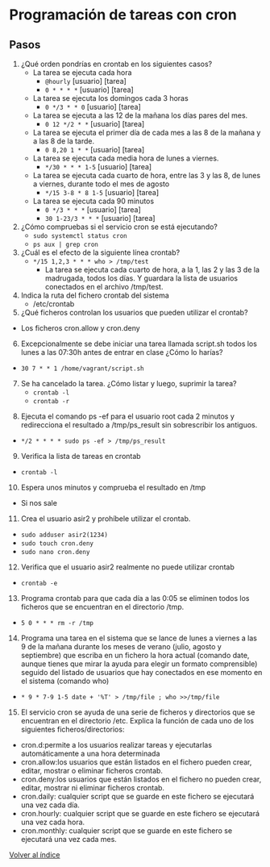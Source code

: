 # Programación de tareas con cron
## Pasos
1. ¿Qué orden pondrías en crontab en los siguientes casos?
   <!--Utilizariamos sudo crontab -e para editar las tareas-->
   - La tarea se ejecuta cada hora
     - `@hourly` [usuario] [tarea]
     - `0 * * * *` [usuario] [tarea]
   - La tarea se ejecuta los domingos cada 3 horas
     - `0 */3 * * 0` [usuario] [tarea]
   - La tarea se ejecuta a las 12 de la mañana los días pares del mes.
     - `0 12 */2 * *` [usuario] [tarea]
   - La tarea se ejecuta el primer día de cada mes a las 8 de la mañana y a las 8 de la tarde.
     - `0 8,20 1 * *` [usuario] [tarea]
   - La tarea se ejecuta cada media hora de lunes a viernes.
     -  `*/30 * * * 1-5` [usuario] [tarea]
   - La tarea se ejecuta cada cuarto de hora, entre las 3 y las 8, de lunes a viernes, durante todo el mes de agosto
     - `*/15 3-8 * 8 1-5` [usuario] [tarea]
   - La tarea se ejecuta cada 90 minutos
     - `0 */3 * * *` [usuario] [tarea]
     - `30 1-23/3 * * *` [usuario] [tarea]
2. ¿Cómo compruebas si el servicio cron se está ejecutando?
   - `sudo systemctl status cron`
   - `ps aux | grep cron`
    <!--Estos comandos nos dira si cron esta activo-->
3. ¿Cuál es el efecto de la siguiente línea crontab?
   - `*/15 1,2,3 * * * who > /tmp/test`
     - La tarea se ejecuta cada cuarto de hora, a la 1, las 2 y las 3 de la madrugada, todos los días. Y guardara la lista de usuarios conectados en el archivo /tmp/test.
4. Indica la ruta del fichero crontab del sistema
   - /etc/crontab
5. ¿Qué ficheros controlan los usuarios que pueden utilizar el crontab?
  - Los ficheros cron.allow y cron.deny
<!--Cron.allow:los usuarios que están listados en el fichero pueden crear, editar, mostrar o eliminar ficheros crontab. -->
<!--Cron.deny:los usuarios que están listados en el fichero no pueden crear, editar, mostrar ni eliminar ficheros crontab. -->
6. Excepcionalmente se debe iniciar una tarea llamada script.sh todos los lunes a las 07:30h antes de entrar en clase ¿Cómo lo harías?
  - `30 7 * * 1 /home/vagrant/script.sh`
  <!--Se añade la ruta absoluta del fichero-->
7. Se ha cancelado la tarea. ¿Cómo listar y luego, suprimir la tarea?
   - `crontab -l`
   - `crontab -r`
  <!--Se utiliza el comando crontab, usamos -l para listar la tarea y -r para suprimir la tarea-->
8. Ejecuta el comando ps -ef para el usuario root cada 2 minutos y redirecciona el resultado a /tmp/ps_result sin sobrescribir los antiguos.
  - `*/2 * * * * sudo ps -ef > /tmp/ps_result`
  <!--Se utiliza el comando sudo para que lo ejecute el usuario root-->
9. Verifica la lista de tareas en crontab
  - `crontab -l`
10. Espera unos minutos y comprueba el resultado en /tmp
  - Si nos sale
11. Crea el usuario asir2 y prohíbele utilizar el crontab.
  - `sudo adduser asir2(1234)`
  - `sudo touch cron.deny`
  - `sudo nano cron.deny`
  <!--Creamos el usuario asir2-->
  <!--Creamos el archivo cron.deny-->
  <!--Editamos el archivo cron.deny, añadiendo el usuario-->
12. Verifica que el usuario asir2 realmente no puede utilizar crontab
  - `crontab -e`
  <!--Probamos a editar un archivo crontab y no nos lo permite-->
13. Programa crontab para que cada día a las 0:05 se eliminen todos los ficheros que se encuentran en el directorio /tmp.
  - `5 0 * * * rm -r /tmp`
  <!--Se utiliza el comando rm -r para borrar recursivamente-->
14. Programa una tarea en el sistema que se lance de lunes a viernes a las 9 de la mañana durante los meses de verano (julio, agosto y septiembre) que escriba en un fichero la hora actual (comando date, aunque tienes que mirar la ayuda para elegir un formato comprensible) seguido del listado de usuarios que hay conectados en ese momento en el sistema (comando who)
  - `* 9 * 7-9 1-5 date + '%T' > /tmp/file ; who >>/tmp/file` 
15. El servicio cron se ayuda de una serie de ficheros y directorios que se encuentran en el directorio /etc. Explica la función de cada uno de los siguientes ficheros/directorios:
  - cron.d:permite a los usuarios realizar tareas y ejecutarlas automáticamente a una hora determinada
  - cron.allow:los usuarios que están listados en el fichero pueden crear, editar, mostrar o eliminar ficheros crontab.
  - cron.deny:los usuarios que están listados en el fichero no pueden crear, editar, mostrar ni eliminar ficheros crontab.
  - cron.daily: cualquier script que se guarde en este fichero se ejecutará una vez cada día.
  - cron.hourly: cualquier script que se guarde en este fichero se ejecutará una vez cada hora.
  - cron.monthly: cualquier script que se guarde en este fichero se ejecutará una vez cada mes.

[Volver al índice](../../index2.md)